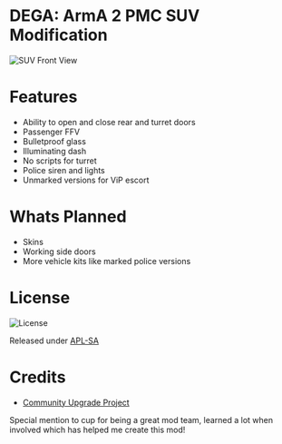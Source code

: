 DEGA: ArmA 2 PMC SUV Modification
==============

![SUV Front View](https://raw.githubusercontent.com/deltagamer/DEGA_SUV/main/Release_Notes/20210214143044_1.jpg)

Features
=========
* Ability to open and close rear and turret doors
* Passenger FFV
* Bulletproof glass
* Illuminating dash
* No scripts for turret
* Police siren and lights
* Unmarked versions for ViP escort

Whats Planned
=========

* Skins
* Working side doors
* More vehicle kits like marked police versions

License
=============

![License](https://www.bohemia.net/assets/img/licenses/APL-SA.png)

Released under [APL-SA](https://www.bohemia.net/community/licenses/arma-public-license-share-alike/)

Credits
=============

* [Community Upgrade Project](https://www.cup-arma3.org/)


Special mention to cup for being a great mod team, learned a lot when involved which has helped me create this mod!
